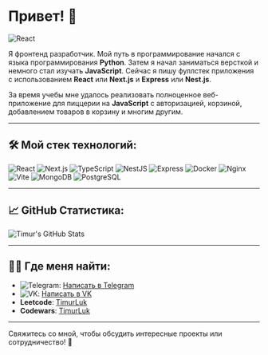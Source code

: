 
# Привет! 👋

![React](https://img.shields.io/badge/react-%2320232a.svg?style=for-the-badge&logo=react&logoColor=%2361DAFB)

Я фронтенд разработчик. Мой путь в программирование начался с языка программирования **Python**. Затем я начал заниматься версткой и немного стал изучать **JavaScript**. Сейчас я пишу фуллстек приложения с использованием **React** или **Next.js** и **Express** или **Nest.js**.

За время учебы мне удалось реализовать полноценное веб-приложение для пиццерии на **JavaScript** с авторизацией, корзиной, добавлением товаров в корзину и многим другим.

---

## 🛠️ Мой стек технологий:

![React](https://img.shields.io/badge/react-%2320232a.svg?style=for-the-badge&logo=react&logoColor=%2361DAFB)
![Next.js](https://img.shields.io/badge/next.js-%23000000.svg?style=for-the-badge&logo=next.js&logoColor=white)
![TypeScript](https://img.shields.io/badge/typescript-%23007ACC.svg?style=for-the-badge&logo=typescript&logoColor=white)
![NestJS](https://img.shields.io/badge/nestjs-%23E0234E.svg?style=for-the-badge&logo=nestjs&logoColor=white)
![Express](https://img.shields.io/badge/express.js-%23404d59.svg?style=for-the-badge&logo=express&logoColor=white)
![Docker](https://img.shields.io/badge/docker-%230db7ed.svg?style=for-the-badge&logo=docker&logoColor=white)
![Nginx](https://img.shields.io/badge/nginx-%23009639.svg?style=for-the-badge&logo=nginx&logoColor=white)
![Vite](https://img.shields.io/badge/vite-%23646CFF.svg?style=for-the-badge&logo=vite&logoColor=white)
![MongoDB](https://img.shields.io/badge/mongodb-%234ea94b.svg?style=for-the-badge&logo=mongodb&logoColor=white)
![PostgreSQL](https://img.shields.io/badge/postgresql-%23336791.svg?style=for-the-badge&logo=postgresql&logoColor=white)

---

## 📈 GitHub Статистика:

![Timur's GitHub Stats](https://github-readme-stats.vercel.app/api?username=TimurLuk&show_icons=true&theme=radical)

---

## 🧑‍💻 Где меня найти:

- ![Telegram](https://img.shields.io/badge/Telegram-2CA5E0?style=for-the-badge&logo=telegram&logoColor=white): [Написать в Telegram](https://t.me/your_telegram_username)
- ![VK](https://img.shields.io/badge/VK-4A76A8?style=for-the-badge&logo=vk&logoColor=white): [Написать в VK](https://vk.com/your_vk_username)
- **Leetcode**: [TimurLuk](https://leetcode.com/u/TimurLuk/)
- **Codewars**: [TimurLuk](https://www.codewars.com/users/TimurLuk)

---

Свяжитесь со мной, чтобы обсудить интересные проекты или сотрудничество! 🚀
